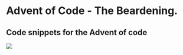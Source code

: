 # Advent of Code - The Beardening.
## Code snippets for the Advent of code
<img src=https://cdn.thenewstack.io/media/2021/12/521cd034-advent-of-code-2021-1024x576.jpg></img>
